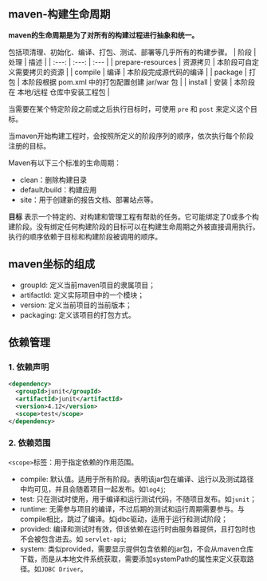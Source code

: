 ## maven-构建生命周期
**maven的生命周期是为了对所有的构建过程进行抽象和统一。**

包括项清理、初始化、编译、打包、测试、部署等几乎所有的构建步骤。
| 阶段  | 处理 | 描述 |
| :---: | :---: | :--- |
| prepare-resources | 资源拷贝 | 本阶段可自定义需要拷贝的资源 |
| compile | 编译 | 本阶段完成源代码的编译 |
| package | 打包 | 本阶段根据 pom.xml 中的打包配置创建 jar/war 包 |
| install | 安装 | 本阶段在 本地/远程 仓库中安装工程包 |

当需要在某个特定阶段之前或之后执行目标时，可使用 `pre` 和 `post` 来定义这个目标。

当maven开始构建工程时，会按照所定义的阶段序列的顺序，依次执行每个阶段注册的目标。

Maven有以下三个标准的生命周期：
- clean：删除构建目录
- default/build：构建应用
- site：用于创建新的报告文档、部署站点等。

**目标** 表示一个特定的、对构建和管理工程有帮助的任务。它可能绑定了0或多个构建阶段。没有绑定任何构建阶段的目标可以在构建生命周期之外被直接调用执行。
执行的顺序依赖于目标和构建阶段被调用的顺序。

## maven坐标的组成
- groupId: 定义当前maven项目的隶属项目；
- artifactId: 定义实际项目中的一个模块；
- version: 定义当前项目的当前版本；
- packaging: 定义该项目的打包方式。

## 依赖管理
### 1. 依赖声明
```xml
<dependency>
  <groupId>junit</groupId>
  <artifactId>junit</artifactId>
  <version>4.12</version>
  <scope>test</scope>
</dependency>
```
### 2. 依赖范围
`<scope>`标签：用于指定依赖的作用范围。
- compile: 默认值。适用于所有阶段。表明该jar包在编译、运行以及测试路径中均可见，并且会随着项目一起发布。如`log4j`;
- test: 只在测试时使用，用于编译和运行测试代码，不随项目发布。如`junit`；
- runtime: 无需参与项目的编译，不过后期的测试和运行周期需要参与。与compile相比，跳过了编译。如jdbc驱动，适用于运行和测试阶段；
- provided: 编译和测试时有效，但该依赖在运行时由服务器提供，且打包时也不会被包含进去。如 `servlet-api`;
- system: 类似provided，需要显示提供包含依赖的jar包，不会从maven仓库下载，而是从本地文件系统获取，需要添加systemPath的属性来定义获取路径。如`JDBC Driver`。
